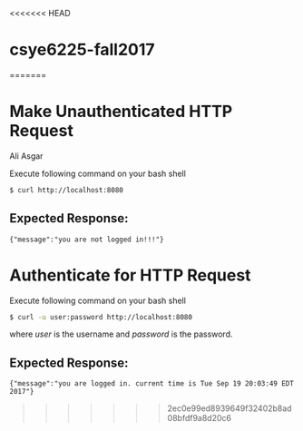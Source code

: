 <<<<<<< HEAD
# csye6225-fall2017
=======
# Make Unauthenticated HTTP Request

Ali Asgar

Execute following command on your bash shell
``` bash
$ curl http://localhost:8080
```

## Expected Response:
```
{"message":"you are not logged in!!!"}
```

# Authenticate for HTTP Request

Execute following command on your bash shell
``` bash
$ curl -u user:password http://localhost:8080
```

where *user* is the username and *password* is the password.

## Expected Response:
 ```
 {"message":"you are logged in. current time is Tue Sep 19 20:03:49 EDT 2017"}
 ```
>>>>>>> 2ec0e99ed8939649f32402b8ad08bfdf9a8d20c6
